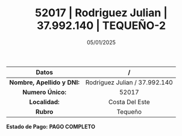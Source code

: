 ﻿---
title: 52017 | Rodriguez Julian | 37.992.140 | TEQUEÑO-2
date: 05/01/2025
draft: false
tags: ['costa-del-este', 'titular', 'tequeño']
---

|          **Datos**          |  /  |
|:---------------------------:|:---:|
| **Nombre, Apellido y DNI:** | Rodriguez Julian / 37.992.140 |
|      **Numero Único:**      | 52017 |
|        **Localidad:**       | Costa Del Este |
|          **Rubro**          | Tequeño |

**Estado de Pago:** **PAGO COMPLETO**
